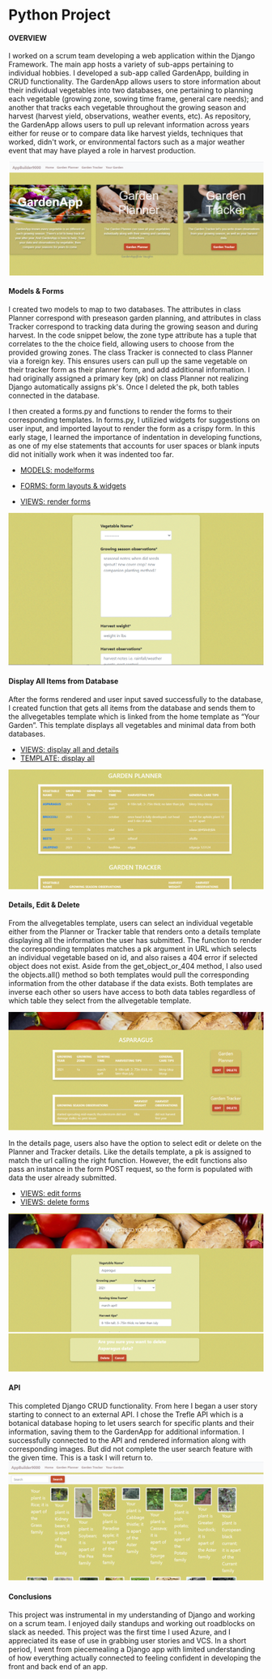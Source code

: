 # Python Project

#### OVERVIEW
I worked on a scrum team developing a web application within the Django Framework. The main app hosts a variety of sub-apps pertaining to individual hobbies. I developed a sub-app called GardenApp, building in CRUD functionality. The GardenApp allows users to store information about their individual vegetables into two databases, one pertaining to planning each vegetable (growing zone, sowing time frame, general care needs); and another that tracks each vegetable throughout the growing season and harvest (harvest yield, observations, weather events, etc). As repository, the GardenApp allows users to pull up relevant information across years either for reuse or to compare data like harvest yields, techniques that worked, didn't work, or environmental factors such as a major weather event that may have played a role in harvest production.

![](https://github.com/esievaughn/Python-Live-Project/blob/main/GardenApp%20Images/home.png)


#### Models & Forms
I created two models to map to two databases. The attributes in class Planner correspond with preseason garden planning, and attributes in class Tracker correspond to tracking data during the growing season and during harvest. In the code snippet below, the zone type attribute has a tuple that correlates to the the choice field, allowing users to choose from the provided growing zones. The class Tracker is connected to class Planner via a foreign key. This ensures users can pull up the same vegetable on their tracker form as their planner form, and add additional information. I had originally assigned a primary key (pk) on class Planner not realizing Django automatically assigns pk's. Once I deleted the pk, both tables connected in the database.

I then created a forms.py and functions to render the forms to their corresponding templates. In forms.py, I utilizied widgets for suggestions on user input, and imported layout to render the form as a crispy form. In this early stage, I learned the importance of indentation in developing functions, as one of my else statements that accounts for user spaces or blank inputs did not initially work when it was indented too far. 

- [MODELS: modelforms](https://github.com/esievaughn/Python-Live-Project/blob/main/GardenApp%20Code%20Snippets/GardenApp_models.png)

- [FORMS: form layouts & widgets](https://github.com/esievaughn/Python-Live-Project/blob/main/GardenApp%20Code%20Snippets/GardenApp_forms.png)

- [VIEWS: render forms](https://github.com/esievaughn/Python-Live-Project/blob/main/GardenApp%20Code%20Snippets/GardenApp_renderforms.png)

![](https://github.com/esievaughn/Python-Live-Project/blob/main/GardenApp%20Images/form.png)


#### Display All Items from Database

After the forms rendered and user input saved successfully to the database, I created function that gets all items from the database and sends them to the allvegetables template which is linked from the home template as “Your Garden”. This template displays all vegetables and minimal data from both databases.

- [VIEWS: display all and details](https://github.com/esievaughn/Python-Live-Project/blob/main/GardenApp%20Code%20Snippets/GardenApp_displaydetails.png)
- [TEMPLATE: display all](https://github.com/esievaughn/Python-Live-Project/blob/main/GardenApp%20Code%20Snippets/GardenApp_displayalltemplate.png)

![](https://github.com/esievaughn/Python-Live-Project/blob/main/GardenApp%20Images/displayall.png)


#### Details, Edit & Delete
From the allvegetables template, users can select an individual vegetable either from the Planner or Tracker table that renders onto a details template displaying all the information the user has submitted. The function to render the corresponding templates matches a pk argument in URL which selects an individual vegetable based on id, and also raises a 404 error if selected object does not exist. Aside from the get_object_or_404 method, I also used the objects.all() method so both templates would pull the corresponding information from the other database if the data exists. Both templates are inverse each other so users have access to both data tables regardless of which table they select from the allvegetable template.

![](https://github.com/esievaughn/Python-Live-Project/blob/main/GardenApp%20Images/details.png)


In the details page, users also have the option to select edit or delete on the Planner and Tracker details. Like the details template, a pk is assigned to match the url calling the right function. However, the edit functions also pass an instance in the form POST request, so the form is populated with data the user already submitted.

- [VIEWS: edit forms](https://github.com/esievaughn/Python-Live-Project/blob/main/GardenApp%20Code%20Snippets/GardenApp_editforms.png)
- [VIEWS: delete forms](https://github.com/esievaughn/Python-Live-Project/blob/main/GardenApp%20Code%20Snippets/GardenApp_deleteforms.png)

![](https://github.com/esievaughn/Python-Live-Project/blob/main/GardenApp%20Images/edits.png)
![](https://github.com/esievaughn/Python-Live-Project/blob/main/GardenApp%20Images/delete.png)

#### API
This completed Django CRUD functionality. From here I began a user story starting to connect to an external API. I chose the Trefle API which is a botanical database hoping to let users search for specific plants and their information, saving them to the GardenApp for additional information. I successfully connected to the API and rendered information along with corresponding images. But did not complete the user search feature with the given time. This is a task I will return to. 
![](https://github.com/esievaughn/Python-Live-Project/blob/main/GardenApp%20Images/apipng.png)

#### Conclusions
This project was instrumental in my understanding of Django and working on a scrum team. I enjoyed daily standups and working out roadblocks on slack as needed. This project was the first time I used Azure, and I appreciated its ease of use in grabbing user stories and VCS. In a short period, I went from piecemealing a Django app with limited understanding of how everything actually connected to feeling confident in developing the front and back end of an app.
